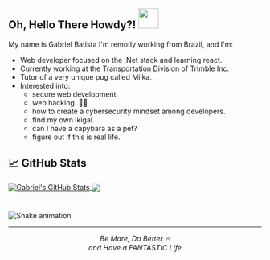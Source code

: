 ## Oh, Hello There Howdy?! <img src="https://media.tenor.com/images/8c8a55b37f02da1734085e6c8b6c1bdd/tenor.gif" width="40px">

My name is Gabriel Batista I'm remotly working from Brazil, and I'm: 
<br />
- Web developer focused on the .Net stack and learning react.
- Currently working at the Transportation Division of Trimble Inc.
- Tutor of a very unique pug called Milka.
- Interested into: 
  - secure web development.
  - web hacking. 🐱‍💻
  - how to create a cybersecurity mindset among developers.
  - find my own ikigai.
  - can I have a capybara as a pet?
  - figure out if this is real life.

## 📈 GitHub Stats

<a href="https://github.com/GBatist/GBatist">
  <img align="center" src="https://github-readme-stats.vercel.app/api?username=GBatist&show_icons=true&line_height=27&count_private=true&title_color=ffffff&text_color=c9cacc&icon_color=2bbc8a&bg_color=1d1f21" alt="Gabriel's GitHub Stats" />
</a>

<a href="https://github.com/GBatist/GBatist">
  <img align="center" src="https://github-readme-stats.vercel.app/api/top-langs/?username=GBatist&hide=java,html,tex&title_color=ffffff&text_color=c9cacc&icon_color=2bbc8a&bg_color=1d1f21&langs_count=3" />
</a>

<!-- ## 🐍 Like The Good Old Times -->
# 
![Snake animation](https://github.com/GBatist/GBatist/blob/output/github-contribution-grid-snake.svg)

---

<p align='center'><i>Be More, Do Better 🔥 <br/>and Have a FANTASTIC Life</i></p>
